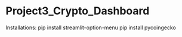 # Project3_Crypto_Dashboard

Installations:
pip install streamlit-option-menu
pip install pycoingecko
